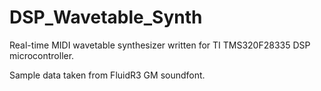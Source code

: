 # DSP_Wavetable_Synth
Real-time MIDI wavetable synthesizer written for TI TMS320F28335 DSP microcontroller.  

Sample data taken from FluidR3 GM soundfont.
